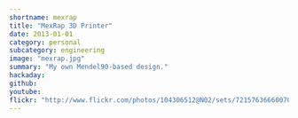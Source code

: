 ```yaml
---
shortname: mexrap
title: "MexRap 3D Printer"
date: 2013-01-01
category: personal
subcategory: engineering
image: "mexrap.jpg"
summary: "My own Mendel90-based design."
hackaday:
github:
youtube:
flickr: "http://www.flickr.com/photos/104306512@N02/sets/72157636660070185/"
---
```

